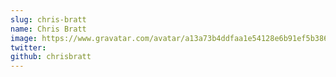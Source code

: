 ```yaml
---
slug: chris-bratt
name: Chris Bratt
image: https://www.gravatar.com/avatar/a13a73b4ddfaa1e54128e6b91ef5b386?s=250&d=mm&r=x
twitter: 
github: chrisbratt
---
```




